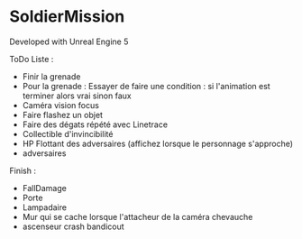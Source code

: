 # SoldierMission

Developed with Unreal Engine 5

ToDo Liste :
- Finir la grenade
- Pour la grenade : Essayer de faire une condition : si l'animation est terminer alors vrai sinon faux
- Caméra vision focus
- Faire flashez un objet
- Faire des dégats répété avec Linetrace
- Collectible d'invincibilité
- HP Flottant des adversaires (affichez lorsque le personnage s'approche)
- adversaires

Finish :
- FallDamage
- Porte
- Lampadaire
- Mur qui se cache lorsque l'attacheur de la caméra chevauche
- ascenseur crash bandicout
